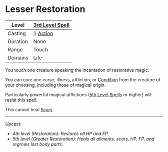# Lesser Restoration

| Level    | [3rd Level Spell](3rd%20Level%20Spells.md)          |
| -------- | --------------------------------------------------- |
| Casting  | 1 [Action](../../../../Game%20Procedures/Action.md) |
| Duration | None                                                |
| Range    | Touch                                               |
| Domains  | [Life](../../Spell%20Domains/Life.md)            |

You touch one creature speaking the incantation of restorative magic.

You can cure one curse, illness, affliction, or [Condition](../../../../Conditions/!Conditions.md) from the creature of your choosing, including those of magical origin.

Particularly powerful magical afflictions ([5th Level Spells](../Level%205/5th%20Level%20Spells.md) or higher) will resist this spell.

This cannot heal [Scars](../../../../Player%20Characters/Derived%20Statistics/Scars.md).

---
*Upcast:*
- *4th level (Restoration): Restores all HP and FP.*
- *5th level (Greater Restoration): Heals all ailments, scars, HP, FP, and regrows lost body parts.*
